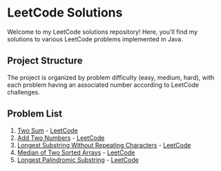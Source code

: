 # LeetCode Solutions

Welcome to my LeetCode solutions repository! Here, you'll find my solutions to various LeetCode problems implemented in Java.

## Project Structure

The project is organized by problem difficulty (easy, medium, hard), with each problem having an associated number according to LeetCode challenges.

## Problem List
1. [Two Sum](src/pl/mbaracz/leetcode/easy/Problem1.java) - [LeetCode](https://leetcode.com/problems/two-sum/)
2. [Add Two Numbers](src/pl/mbaracz/leetcode/medium/Problem2.java) - [LeetCode](https://leetcode.com/problems/add-two-numbers/)
3. [Longest Substring Without Repeating Characters](src/pl/mbaracz/leetcode/medium/Problem3.java) - [LeetCode](https://leetcode.com/problems/longest-substring-without-repeating-characters/)
4. [Median of Two Sorted Arrays](src/pl/mbaracz/leetcode/hard/Problem4.java) - [LeetCode](https://leetcode.com/problems/median-of-two-sorted-arrays/)
5. [Longest Palindromic Substring](src/pl/mbaracz/leetcode/medium/Problem5.java) - [LeetCode](https://leetcode.com/problems/longest-palindromic-substring/)